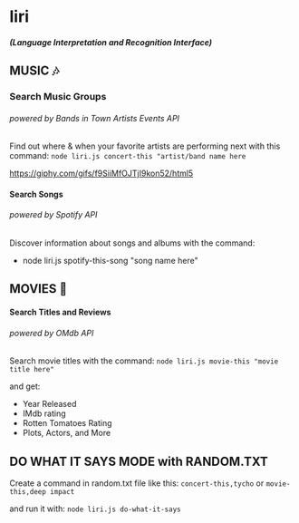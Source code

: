 # liri 
##### (Language Interpretation and Recognition Interface)


## MUSIC :notes:
### Search Music Groups 
###### powered by Bands in Town Artists Events API
Find out where & when your favorite artists are performing next with this command:
`node liri.js concert-this "artist/band name here`

https://giphy.com/gifs/f9SiiMfOJTjI9kon52/html5

#### Search Songs 
###### powered by Spotify API
Discover information about songs and albums with the command:
* node liri.js spotify-this-song "song name here"


## MOVIES :movie_camera:
#### Search Titles and Reviews 
###### powered by OMdb API
Search movie titles with the command:
`node liri.js movie-this "movie title here"`

and get:
* Year Released
* IMdb rating
* Rotten Tomatoes Rating
* Plots, Actors, and More

## DO WHAT IT SAYS MODE with RANDOM.TXT
Create a command in random.txt file like this:
`concert-this,tycho` or `movie-this,deep impact`

and run it with:
`node liri.js do-what-it-says`